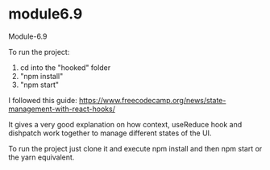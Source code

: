 ﻿# module6.9

Module-6.9

To run the project:
1. cd into the "hooked" folder
2. "npm install"
3. "npm start"

I followed this guide: https://www.freecodecamp.org/news/state-management-with-react-hooks/

It gives a very good explanation on how context, useReduce hook and dishpatch work together to manage different states of the UI.

To run the project just clone it and execute npm install and then npm start or the yarn equivalent.
